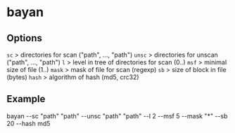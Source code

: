 # bayan

## Options
`sc`   > directories for scan (\"path\", ..., \"path\")
`unsc` > directories for unscan (\"path\", ..., \"path\")
`l`    > level in tree of directories for scan (0..)
`msf`  > minimal size of file (1..)
`mask` > mask of file for scan (regexp)
`sb`   > size of block in file (bytes)
`hash` > algorithm of hash (md5, crc32)

## Example

bayan --sc "path" "path" --unsc "path" "path" --l 2 --msf 5 --mask "*" --sb 20 --hash md5